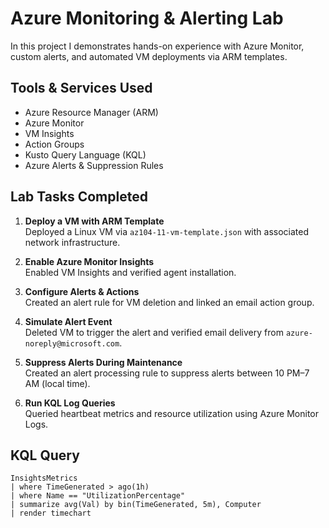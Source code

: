 # Azure Monitoring & Alerting Lab

In this project I demonstrates hands-on experience with Azure Monitor, custom alerts, and automated VM deployments via ARM templates.

## Tools & Services Used

- Azure Resource Manager (ARM)
- Azure Monitor
- VM Insights
- Action Groups
- Kusto Query Language (KQL)
- Azure Alerts & Suppression Rules

## Lab Tasks Completed

1. **Deploy a VM with ARM Template**  
   Deployed a Linux VM via `az104-11-vm-template.json` with associated network infrastructure.

2. **Enable Azure Monitor Insights**  
   Enabled VM Insights and verified agent installation.

3. **Configure Alerts & Actions**  
   Created an alert rule for VM deletion and linked an email action group.

4. **Simulate Alert Event**  
   Deleted VM to trigger the alert and verified email delivery from `azure-noreply@microsoft.com`.

5. **Suppress Alerts During Maintenance**  
   Created an alert processing rule to suppress alerts between 10 PM–7 AM (local time).

6. **Run KQL Log Queries**  
   Queried heartbeat metrics and resource utilization using Azure Monitor Logs.

## KQL Query

```kql
InsightsMetrics
| where TimeGenerated > ago(1h)
| where Name == "UtilizationPercentage"
| summarize avg(Val) by bin(TimeGenerated, 5m), Computer
| render timechart
